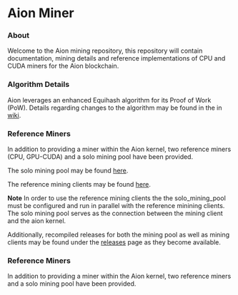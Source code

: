 # Aion Miner

### About
Welcome to the Aion mining repository, this repository will contain documentation, mining details and reference implementations of CPU and CUDA miners for the Aion blockchain. 

### Algorithm Details

Aion leverages an enhanced Equihash algorithm for its Proof of Work (PoW). Details regarding changes to the algorithm may be found in the in [wiki](https://github.com/aionnetwork/aion_miner/wiki/Aion-equihash_210_9--specification-and-migration-guide.).

### Reference Miners

In addition to providing a miner within the Aion kernel, two reference miners (CPU, GPU-CUDA) and a solo mining pool have been provided. 

The solo mining pool may be found [here](https://github.com/aionnetwork/aion_miner/tree/master/aion_solo_pool).

The reference mining clients may be found [here](https://github.com/aionnetwork/aion_miner/tree/master/aion_reference_miner).

**Note** In order to use the reference mining clients the the solo_mining_pool must be configured and run in parallel with the reference minining clients. The solo mining pool serves as the connection between the mining client and the aion kernel. 

Additionally, recompiled releases for both the mining pool as well as mining clients may be found under the [releases](https://github.com/aionnetwork/aion_miner/releases) page as they become available. 

### Reference Miners

In addition to providing a miner within the Aion kernel, two reference miners and a solo mining pool have been provided. 
